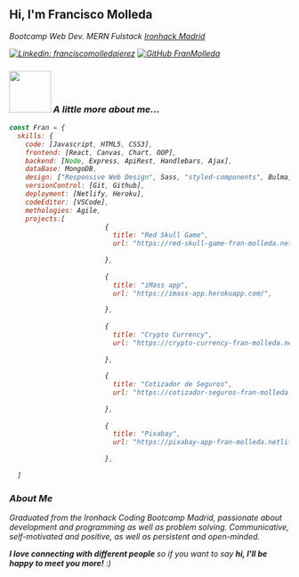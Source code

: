 
<h2> Hi, I'm Francisco Molleda </h2>

<p><em>Bootcamp Web Dev. MERN Fulstack  <a href="https://www.ironhack.com/es/madrid">Ironhack Madrid</a>



[![Linkedin: franciscomolledajerez](https://img.shields.io/badge/-franciscomolledajerez-blue?style=flat-square&logo=Linkedin&logoColor=white&link=https://www.linkedin.com/in/franciscomolledajerez/)](https://www.linkedin.com/in/franciscomolledajerez/)
[![GitHub FranMolleda](https://img.shields.io/github/followers/FranMolleda?label=follow&style=social)](https://github.com/FranMolleda)





### <img src="https://media.giphy.com/media/iXEYrlVSQEjAZ3LhKB/giphy.gif" width="75"> A little more about me...  

```javascript
const Fran = {
  skills: {
    code: [Javascript, HTML5, CSS3],
    frontend: [React, Canvas, Chart, OOP],
    backend: [Node, Express, ApiRest, Handlebars, Ajax],
    dataBase: MongoDB,
    design: ["Responsive Web Design", Sass, "styled-components", Bulma, "Material UI", Bootstrap, React-Bootstrap],
    versionControl: [Git, Github],
    deployment: [Netlify, Heroku],
    codeEditor: [VSCode],
    methologies: Agile,
    projects:[        
                        {
                          title: "Red Skull Game",
                          url: "https://red-skull-game-fran-molleda.netlify.app",
                          
                        },
                        
                        {
                          title: "iMass app",
                          url: "https://imass-app.herokuapp.com/",
                         
                        },
                        
                        {
                          title: "Crypto Currency",
                          url: "https://crypto-currency-fran-molleda.netlify.app",
                         
                        },
                        
                        {
                          title: "Cotizador de Seguros",
                          url: "https://cotizador-seguros-fran-molleda.netlify.app",
                         
                        },
                        
                        {
                          title: "Pixabay",
                          url: "https://pixabay-app-fran-molleda.netlify.app",
                         
                        },
                        
  ]

```


### About Me


Graduated from the Ironhack Coding Bootcamp Madrid, passionate about development and programming as well as problem solving. Communicative, self-motivated and positive, as well as persistent and open-minded.


<em><b>I love connecting with different people</b> so if you want to say <b>hi, I'll be happy to meet you more!</b> :)</em>
